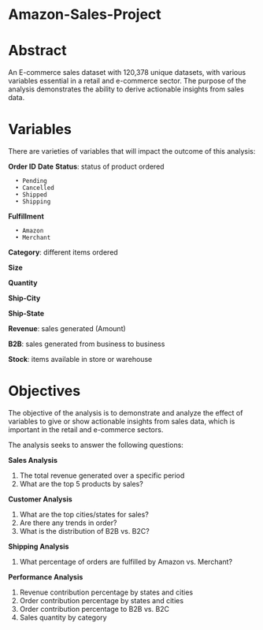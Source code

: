 # Amazon-Sales-Project
# Abstract
An E-commerce sales dataset with 120,378 unique datasets, with various variables essential in a 
retail and e-commerce sector. The purpose of the analysis demonstrates the ability to derive 
actionable insights from sales data.

# Variables
There are varieties of variables that will impact the outcome of this analysis:

**Order ID**
**Date**
**Status**: status of product ordered

      • Pending
      • Cancelled
      • Shipped
      • Shipping
      
**Fulfillment**
      
      • Amazon
      • Merchant
      
**Category**: different items ordered

**Size**

**Quantity**

**Ship-City**

**Ship-State**

**Revenue**: sales generated (Amount)

**B2B**: sales generated from business to business

**Stock**: items available in store or warehouse

# Objectives
The objective of the analysis is to demonstrate and analyze the effect of variables to give or show 
actionable insights from sales data, which is important in the retail and e-commerce sectors.

The analysis seeks to answer the following questions:

**Sales Analysis**
1. The total revenue generated over a specific period
2. What are the top 5 products by sales?

**Customer Analysis**
1. What are the top cities/states for sales?
2. Are there any trends in order?
3. What is the distribution of B2B vs. B2C?

**Shipping Analysis**
1. What percentage of orders are fulfilled by Amazon vs. Merchant?

**Performance Analysis**
1. Revenue contribution percentage by states and cities
2. Order contribution percentage by states and cities
3. Order contribution percentage to B2B vs. B2C
4. Sales quantity by category 

